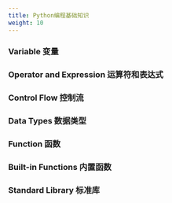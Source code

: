 ```yaml
---
title: Python编程基础知识
weight: 10
---
```


### Variable 变量

### Operator and Expression 运算符和表达式

### Control Flow 控制流

### Data Types 数据类型

### Function 函数

### Built-in Functions 内置函数

### Standard Library 标准库

